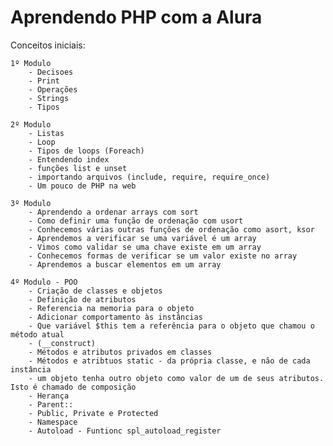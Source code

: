 # Aprendendo PHP com a Alura

Conceitos iniciais: 

    1º Modulo
        - Decisoes
        - Print
        - Operações 
        - Strings
        - Tipos

    2º Modulo
        - Listas
        - Loop
        - Tipos de loops (Foreach)
        - Entendendo index 
        - funções list e unset
        - importando arquivos (include, require, require_once)
        - Um pouco de PHP na web

    3º Modulo
        - Aprendendo a ordenar arrays com sort
        - Como definir uma função de ordenação com usort
        - Conhecemos várias outras funções de ordenação como asort, ksor
        - Aprendemos a verificar se uma variável é um array
        - Vimos como validar se uma chave existe em um array
        - Conhecemos formas de verificar se um valor existe no array
        - Aprendemos a buscar elementos em um array

    4º Modulo - POO
        - Criação de classes e objetos
        - Definição de atributos
        - Referencia na memoria para o objeto
        - Adicionar comportamento às instâncias
        - Que variável $this tem a referência para o objeto que chamou o método atual
        - (__construct)
        - Métodos e atributos privados em classes
        - Métodos e atribtuos static - da própria classe, e não de cada instância
        - um objeto tenha outro objeto como valor de um de seus atributos. Isto é chamado de composição
        - Herança
        - Parent::
        - Public, Private e Protected
        - Namespace
        - Autoload - Funtionc spl_autoload_register
        

